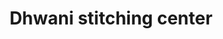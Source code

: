 ---
title: "Dhwani stitching center"
url: /thiruvananthapuram/dhwani-stitching-center/
shop: Schneiderei
---